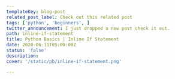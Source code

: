 ```yaml
---
templateKey: blog-post
related_post_label: Check out this related post
tags: ['python', 'beginners', ]
twitter_announcement: I just dropped a new post check it out.
path: inline-if-statement
title: Python Basics | Inline If Statement
date: 2020-06-11T05:00:00Z
status: 'false'
description:
cover: '/static/pb/inline-if-statement.png'

---
```


<!--
<p style='text-align: center'>
<a href='https://waylonwalker.com/blog/inline-if-statement'>
  <img
    style='width:500px; max-width:80%; margin: auto;'
    src="https://waylonwalker.com/inline-if-statement.png"
    alt="Read more from the Python Basics | Inline If Statement article"
  />
  </a>
</p>

-->
